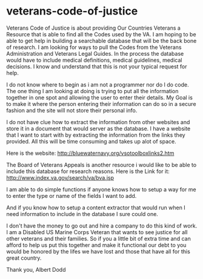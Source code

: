 # veterans-code-of-justice
Veterans Code of Justice is about providing Our Countries Veterans a Resource that is able to find all the Codes used by the VA. 
I am hoping to be able to get help in building a searchable database that will be the back bone of research. 
I am looking for ways to pull the Codes from the Veterans Administration and  Veterans Legal Guides. 
In the process the database would have to include medical definitions, medical guidelines, medical decisions. 
I know and understand that this is not your typical request for help.

I do not know where to begin as i am not a programmer nor do I do code. 
The one thing I am looking at doing is trying to put all the information together in one spot and allowing the user to enter 
their details.
My Goal is to make it where the person entering their information can do so in a secure fashion and the site will not store their 
personal info.

I do not have clue how to extract the information from other websites and store it in a document that would server as the database.
I have a website that I want to start with by extracting the information from the links they provided. 
All this will be time consuming and takes up alot of space.

Here is the website: http://bluewaternavy.org/vsotoolboxlinks2.htm

The Board of Veterans Appeals is another resource i would like to be able to include this database for research reasons.
Here is the Link for it: http://www.index.va.gov/search/va/bva.jsp

I am able to do simple functions if anyone knows how to setup a way for me to enter the type or name of the fields I want to add.

And if you know how to setup a content extractor that would run when I need information to include in the database I sure could one.

I don't have the money to go out and hire a company to do this kind of work. I am a Disabled US Marine Corps Veteran that wants to see
justice for all other veterans and their families. So if you a little bit of extra time and can afford to help us put this together 
and make it functional our debt to you would be honored by the lifes we have lost and those that have all for this great country.

Thank you,
Albert Dodd

